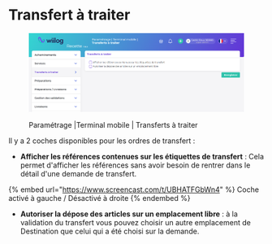 # Transfert à traiter

<figure><img src="../../.gitbook/assets/image (137).png" alt=""><figcaption><p>Paramétrage |Terminal mobile | Transferts à traiter</p></figcaption></figure>

Il y a 2 coches disponibles pour les ordres de transfert :&#x20;

* **Afficher les références contenues sur les étiquettes de transfert** : Cela permet d'afficher les références sans avoir besoin de rentrer dans le détail d'une demande de transfert.

{% embed url="https://www.screencast.com/t/UBHATFGbWn4" %}
Coche activé à gauche / Désactivé à droite
{% endembed %}

* **Autoriser la dépose des articles sur un emplacement libre** : à la validation du transfert vous pouvez choisir un autre emplacement de Destination que celui qui a été choisi sur la demande.&#x20;
